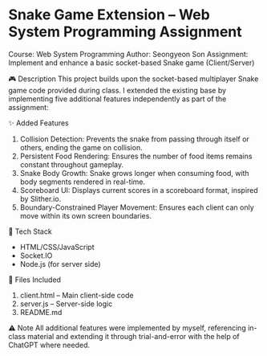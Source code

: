 # Snake Game Extension – Web System Programming Assignment
Course: Web System Programming
Author: Seongyeon Son
Assignment: Implement and enhance a basic socket-based Snake game (Client/Server)

🎮 Description
This project builds upon the socket-based multiplayer Snake game code provided during class. I extended the existing base by implementing five additional features independently as part of the assignment:

✨ Added Features
1. Collision Detection:
Prevents the snake from passing through itself or others, ending the game on collision.
2. Persistent Food Rendering:
Ensures the number of food items remains constant throughout gameplay.
3. Snake Body Growth:
Snake grows longer when consuming food, with body segments rendered in real-time.
4. Scoreboard UI:
Displays current scores in a scoreboard format, inspired by Slither.io.
5. Boundary-Constrained Player Movement:
Ensures each client can only move within its own screen boundaries.

🧠 Tech Stack
- HTML/CSS/JavaScript
- Socket.IO
- Node.js (for server side)

📁 Files Included
1. client.html – Main client-side code
2. server.js – Server-side logic
3. README.md

⚠️ Note
All additional features were implemented by myself, referencing in-class material and extending it through trial-and-error with the help of ChatGPT where needed.

